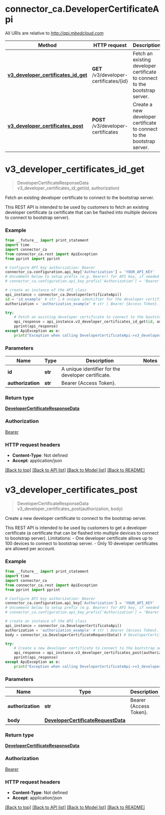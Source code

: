 # connector_ca.DeveloperCertificateApi

All URIs are relative to *http://api.mbedcloud.com*

Method | HTTP request | Description
------------- | ------------- | -------------
[**v3_developer_certificates_id_get**](DeveloperCertificateApi.md#v3_developer_certificates_id_get) | **GET** /v3/developer-certificates/{id} | Fetch an existing developer certificate to connect to the bootstrap server.
[**v3_developer_certificates_post**](DeveloperCertificateApi.md#v3_developer_certificates_post) | **POST** /v3/developer-certificates | Create a new developer certificate to connect to the bootstrap server.


# **v3_developer_certificates_id_get**
> DeveloperCertificateResponseData v3_developer_certificates_id_get(id, authorization)

Fetch an existing developer certificate to connect to the bootstrap server.

This REST API is intended to be used by customers to fetch an existing developer certificate (a certificate that can be flashed into multiple devices to connect to bootstrap server). 

### Example 
```python
from __future__ import print_statement
import time
import connector_ca
from connector_ca.rest import ApiException
from pprint import pprint

# Configure API key authorization: Bearer
connector_ca.configuration.api_key['Authorization'] = 'YOUR_API_KEY'
# Uncomment below to setup prefix (e.g. Bearer) for API key, if needed
# connector_ca.configuration.api_key_prefix['Authorization'] = 'Bearer'

# create an instance of the API class
api_instance = connector_ca.DeveloperCertificateApi()
id = 'id_example' # str | A unique identifier for the developer certificate. 
authorization = 'authorization_example' # str | Bearer {Access Token}. 

try: 
    # Fetch an existing developer certificate to connect to the bootstrap server.
    api_response = api_instance.v3_developer_certificates_id_get(id, authorization)
    pprint(api_response)
except ApiException as e:
    print("Exception when calling DeveloperCertificateApi->v3_developer_certificates_id_get: %s\n" % e)
```

### Parameters

Name | Type | Description  | Notes
------------- | ------------- | ------------- | -------------
 **id** | **str**| A unique identifier for the developer certificate.  | 
 **authorization** | **str**| Bearer {Access Token}.  | 

### Return type

[**DeveloperCertificateResponseData**](DeveloperCertificateResponseData.md)

### Authorization

[Bearer](../README.md#Bearer)

### HTTP request headers

 - **Content-Type**: Not defined
 - **Accept**: application/json

[[Back to top]](#) [[Back to API list]](../README.md#documentation-for-api-endpoints) [[Back to Model list]](../README.md#documentation-for-models) [[Back to README]](../README.md)

# **v3_developer_certificates_post**
> DeveloperCertificateResponseData v3_developer_certificates_post(authorization, body)

Create a new developer certificate to connect to the bootstrap server.

This REST API is intended to be used by customers to get a developer certificate (a certificate that can be flashed into multiple devices to connect to bootstrap server).  Limitations:    - One developer certificate allows up to 100 devices to connect to bootstrap server.   - Only 10 developer certificates are allowed per account. 

### Example 
```python
from __future__ import print_statement
import time
import connector_ca
from connector_ca.rest import ApiException
from pprint import pprint

# Configure API key authorization: Bearer
connector_ca.configuration.api_key['Authorization'] = 'YOUR_API_KEY'
# Uncomment below to setup prefix (e.g. Bearer) for API key, if needed
# connector_ca.configuration.api_key_prefix['Authorization'] = 'Bearer'

# create an instance of the API class
api_instance = connector_ca.DeveloperCertificateApi()
authorization = 'authorization_example' # str | Bearer {Access Token}. 
body = connector_ca.DeveloperCertificateRequestData() # DeveloperCertificateRequestData | 

try: 
    # Create a new developer certificate to connect to the bootstrap server.
    api_response = api_instance.v3_developer_certificates_post(authorization, body)
    pprint(api_response)
except ApiException as e:
    print("Exception when calling DeveloperCertificateApi->v3_developer_certificates_post: %s\n" % e)
```

### Parameters

Name | Type | Description  | Notes
------------- | ------------- | ------------- | -------------
 **authorization** | **str**| Bearer {Access Token}.  | 
 **body** | [**DeveloperCertificateRequestData**](DeveloperCertificateRequestData.md)|  | 

### Return type

[**DeveloperCertificateResponseData**](DeveloperCertificateResponseData.md)

### Authorization

[Bearer](../README.md#Bearer)

### HTTP request headers

 - **Content-Type**: Not defined
 - **Accept**: application/json

[[Back to top]](#) [[Back to API list]](../README.md#documentation-for-api-endpoints) [[Back to Model list]](../README.md#documentation-for-models) [[Back to README]](../README.md)


